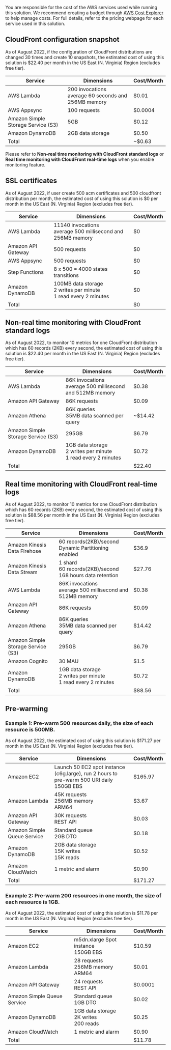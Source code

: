 You are responsible for the cost of the AWS services used while running this solution. We recommend creating a budget through [AWS Cost Explorer](http://aws.amazon.com/aws-cost-management/aws-cost-explorer/) to help manage costs. For full details, refer to the pricing webpage for each service used in this solution.


##  CloudFront configuration snapshot
 
As of August 2022, if the configuration of CloudFront distributions are changed 30 times and create 10 snapshots, the estimated cost of using this solution is $22.40 per month in the US East (N. Virginia) Region (excludes free tier).

|  Service  | Dimensions | Cost/Month | 
|  ----  | ----  | ----  |  
| AWS Lambda | 200 invocations<br>average 60 seconds and 256MB memory | $0.01 |
| AWS Appsync | 100 requests | $0.0004 |
| Amazon Simple Storage Service (S3) |  5GB | $0.12 |
| Amazon DynamoDB | 2GB data storage | $0.50 |
| Total |  | ~$0.63 |

Please refer to **Non-real time monitoring with CloudFront standard logs** or **Real time monitoring with CloudFront real-time logs** when you enable monitoring feature.

##  SSL certificates
 
As of August 2022, if user create 500 acm certificates and 500 cloudfront distribution per month, the estimated cost of using this solution is $0 per month in the US East (N. Virginia) Region (excludes free tier).

| Service            | Dimensions                                                          | Cost/Month | 
|--------------------|---------------------------------------------------------------------|------------|  
| AWS Lambda         | 11140 invocations<br>average 500 millisecond and 256MB memory       | $0         |
| Amazon API Gateway | 500 requests                                                        | $0         |
| AWS Appsync        | 500 requests                                                        | $0         |
| Step Functions     | 8 x 500 = 4000 states transitions                                   | $0         |
| Amazon DynamoDB    | 100MB data storage<br>2 writes per minute<br>1 read every 2 minutes | $0         |
| Total              |                                                                     | $0         |


##  Non-real time monitoring with CloudFront standard logs
 
As of August 2022, to monitor 10 metrics for one CloudFront distribution which has 60 records (2KB) every second, the estimated cost of using this solution is $22.40 per month in the US East (N. Virginia) Region (excludes free tier).

|  Service  | Dimensions | Cost/Month | 
|  ----  | ----  | ----  |  
| AWS Lambda | 86K invocations<br>average 500 millisecond and 512MB memory | $0.38 |
| Amazon API Gateway | 86K requests | $0.09 |
| Amazon Athena | 86K queries<br>35MB data scanned per query | ~$14.42 |
| Amazon Simple Storage Service (S3) |  295GB | $6.79 |
| Amazon DynamoDB | 1GB data storage<br>2 writes per minute<br>1 read every 2 minutes | $0.72 |
| Total |  | $22.40 |


## Real time monitoring with CloudFront real-time logs
 
 As of August 2022, to monitor 10 metrics for one CloudFront distribution which has 60 records (2KB) every second, the estimated cost of using this solution is $88.56 per month in the US East (N. Virginia) Region (excludes free tier).


|  Service  | Dimensions | Cost/Month | 
|  ----  | ----  | ----  |  
| Amazon Kinesis Data Firehose | 60 records(2KB)/second<br>Dynamic Partitioning enabled | $36.9 |
| Amazon Kinesis Data Stream | 1 shard<br>60 records(2KB)/second<br>168 hours data retention | $27.76 |
| AWS Lambda | 86K invocations<br>average 500 millisecond and 512MB memory | $0.38 |
| Amazon API Gateway | 86K requests | $0.09 |
| Amazon Athena | 86K queries<br>35MB data scanned per query | $14.42 |
| Amazon Simple Storage Service (S3) | 295GB | $6.79 |
| Amazon Cognito | 30 MAU | $1.5 |
| Amazon DynamoDB | 1GB data storage<br>2 writes per minute<br>1 read every 2 minutes | $0.72 |
| Total |  | $88.56 |


## Pre-warming

### Example 1: Pre-warm 500 resources daily, the size of each resource is 500MB.

As of August 2022, the estimated cost of using this solution is $171.27 per month in the US East (N. Virginia) Region (excludes free tier).

|  Service  | Dimensions | Cost/Month | 
|  ----  | ----  | ----  |  
| Amazon EC2 | Launch 50 EC2 spot instance (c6g.large), run 2 hours to pre-warm 500 URI daily<br>150GB EBS | $165.97 |
| Amazon Lambda | 45K requests<br>256MB memory<br>ARM64 | $3.67 |
| Amazon API Gateway | 30K requests<br>REST API | $0.03 |
| Amazon Simple Queue Service | Standard queue<br>2GB DTO | $0.18 |
| Amazon DynamoDB | 2GB data storage<br>15K writes<br>15K reads | $0.52 |
| Amazon CloudWatch | 1 metric and alarm | $0.90 |
| Total |  | $171.27 |

### Example 2: Pre-warm 200 resources in one month, the size of each resource is 1GB.

As of August 2022, the estimated cost of using this solution is $11.78 per month in the US East (N. Virginia) Region (excludes free tier).

|  Service  | Dimensions | Cost/Month | 
|  ----  | ----  | ----  |  
| Amazon EC2 | m5dn.xlarge Spot instance<br>150GB EBS | $10.59 |
| Amazon Lambda | 28 requests<br>256MB memory<br>ARM64 | $0.01 |
| Amazon API Gateway | 24 requests<br>REST API | $0.0001 |
| Amazon Simple Queue Service | Standard queue<br>1GB DTO | $0.02 |
| Amazon DynamoDB | 1GB data storage<br>2K writes<br>200 reads | $0.25 |
| Amazon CloudWatch | 1 metric and alarm | $0.90 |
| Total |  | $11.78 |